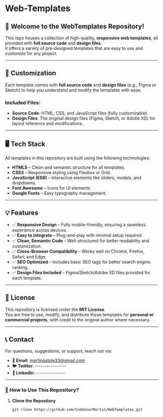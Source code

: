 # Web-Templates

## 🚀 Welcome to the WebTemplates Repository!  
This repo houses a collection of high-quality, **responsive web templates**, all provided with **full source code** and **design files**.  
It offers a variety of pre-designed templates that are easy to use and customize for any project.

---

## 🎨 Customization  
Each template comes with **full source code** and **design files** (e.g., Figma or Sketch) to help you understand and modify the templates with ease.

### **Included Files:**  
- **Source Code**: HTML, CSS, and JavaScript files (fully customizable).  
- **Design Files**: The original design files (Figma, Sketch, or Adobe XD) for layout reference and modifications.

---

## 🖥️ Tech Stack  
All templates in this repository are built using the following technologies:

- **HTML5** – Clean and semantic structure for all templates.  
- **CSS3** – Responsive styling using Flexbox or Grid.  
- **JavaScript (ES6)** – Interactive elements like sliders, modals, and dropdowns.  
- **Font Awesome** – Icons for UI elements.  
- **Google Fonts** – Easy typography management.  

---

## 💡 Features  

- ✅ **Responsive Design** – Fully mobile-friendly, ensuring a seamless experience across devices.  
- ✅ **Easy to Integrate** – Plug-and-play with minimal setup required.  
- ✅ **Clean, Semantic Code** – Well-structured for better readability and customization.  
- ✅ **Cross-Browser Compatibility** – Works well on Chrome, Firefox, Safari, and Edge.  
- ✅ **SEO Optimized** – Includes basic SEO tags for better search engine ranking.  
- ✅ **Design Files Included** – Figma/Sketch/Adobe XD files provided for each template.  

---

## 📄 License  
This repository is licensed under the **MIT License**.  
You are free to use, modify, and distribute these templates for **personal or commercial projects**, with credit to the original author where necessary.

---

## 📞 Contact  
For questions, suggestions, or support, reach out via:  

- **📧 Email**: martinpatole33@gmail.com  
- **🐦 Twitter**: ---------------- 
- **🔗 LinkedIn**: ---------------

---

### 📌 **How to Use This Repository?**  
1. **Clone the Repository**  
   ```bash
   git clone https://github.com/CodeUserMartin/WebTemplates.git
